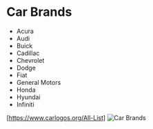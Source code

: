 # Car Brands
* Acura
* Audi
* Buick
* Cadillac
* Chevrolet
* Dodge
* Fiat
* General Motors
* Honda
* Hyundai
* Infiniti
  
[https://www.carlogos.org/All-List]
![Car Brands](https://images.app.goo.gl/XZx3ZHiTZ7qiP1h79)
